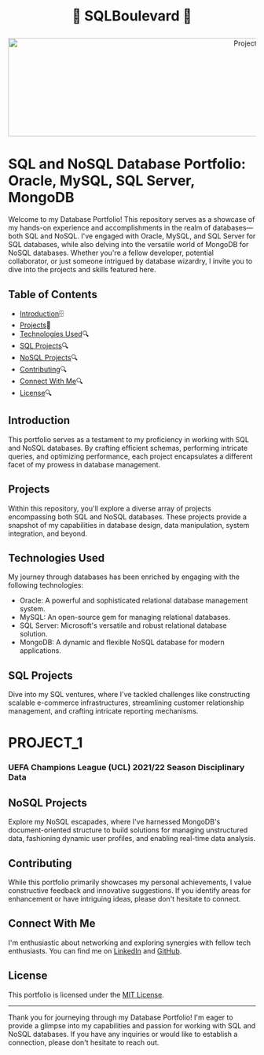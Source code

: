 #  <p align="center"> :lobster:	SQLBoulevard :lobster:	</p> 


 <p align="center">
  <img src="https://media.giphy.com/media/vISmwpBJUNYzukTnVx/giphy.gif" alt="Project Banner" height="200" width = "1000">
</p>

# SQL and NoSQL Database Portfolio: Oracle, MySQL, SQL Server, MongoDB

Welcome to my Database Portfolio! This repository serves as a showcase of my hands-on experience and accomplishments in the realm of databases—both SQL and NoSQL. I've engaged with Oracle, MySQL, and SQL Server for SQL databases, while also delving into the versatile world of MongoDB for NoSQL databases. Whether you're a fellow developer, potential collaborator, or just someone intrigued by database wizardry, I invite you to dive into the projects and skills featured here.

## Table of Contents
- [Introduction](#introduction):file_cabinet:
- [Projects](#projects):floppy_disk:
- [Technologies Used](#technologies-used):mag: 
- [SQL Projects](#sql-projects):mag: 
- [NoSQL Projects](#nosql-projects):mag: 
- [Contributing](#contributing):mag: 
- [Connect With Me](#connect-with-me):mag: 
- [License](#license):mag: 

## Introduction
This portfolio serves as a testament to my proficiency in working with SQL and NoSQL databases. By crafting efficient schemas, performing intricate queries, and optimizing performance, each project encapsulates a different facet of my prowess in database management.

## Projects
Within this repository, you'll explore a diverse array of projects encompassing both SQL and NoSQL databases. These projects provide a snapshot of my capabilities in database design, data manipulation, system integration, and beyond.

## Technologies Used
My journey through databases has been enriched by engaging with the following technologies:
- Oracle: A powerful and sophisticated relational database management system.
- MySQL: An open-source gem for managing relational databases.
- SQL Server: Microsoft's versatile and robust relational database solution.
- MongoDB: A dynamic and flexible NoSQL database for modern applications.

## SQL Projects
Dive into my SQL ventures, where I've tackled challenges like constructing scalable e-commerce infrastructures, streamlining customer relationship management, and crafting intricate reporting mechanisms.

# PROJECT_1
### UEFA Champions League (UCL) 2021/22 Season Disciplinary Data


## NoSQL Projects
Explore my NoSQL escapades, where I've harnessed MongoDB's document-oriented structure to build solutions for managing unstructured data, fashioning dynamic user profiles, and enabling real-time data analysis.

## Contributing
While this portfolio primarily showcases my personal achievements, I value constructive feedback and innovative suggestions. If you identify areas for enhancement or have intriguing ideas, please don't hesitate to connect.

## Connect With Me
I'm enthusiastic about networking and exploring synergies with fellow tech enthusiasts. You can find me on [LinkedIn](https://www.linkedin.com/in/yourname/) and [GitHub](https://github.com/yourusername/).

## License
This portfolio is licensed under the [MIT License](LICENSE).

---

Thank you for journeying through my Database Portfolio! I'm eager to provide a glimpse into my capabilities and passion for working with SQL and NoSQL databases. If you have any inquiries or would like to establish a connection, please don't hesitate to reach out.
